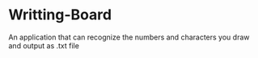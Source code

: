 # Writting-Board
An application that can recognize the numbers and characters you draw and output as .txt file

